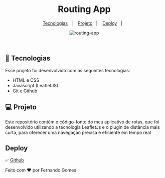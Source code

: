 <h1 align="center"> Routing App</h1>


<p align="center">


</p>

<p align="center">
  <a href="#-tecnologias">Tecnologias</a>&nbsp;&nbsp;&nbsp;|&nbsp;&nbsp;&nbsp;
  <a href="#-projeto">Projeto</a>&nbsp;&nbsp;&nbsp;|&nbsp;&nbsp;&nbsp;
  <a href="#deploy">Deploy</a>&nbsp;&nbsp;&nbsp;|&nbsp;&nbsp;&nbsp;
</p>

<div align="center">

![routing-app](https://user-images.githubusercontent.com/59961857/232353357-64f69be1-ffbc-4643-a31a-07d2262565da.jpg)


</div>
<br>



## 🚀 Tecnologias

Esse projeto foi desenvolvido com as seguintes tecnologias:

- HTML e CSS
- Javascript (LeafletJS)
- Git e Github

## 💻 Projeto

Este repositório contém o código-fonte do meu aplicativo de rotas, que foi desenvolvido utilizando a tecnologia LeafletJs e o plugin de distância mais curta, para oferecer uma navegação precisa e eficiente em tempo real 


## Deploy 
✅ [Github](https://fernandogomesfg.github.io/routing-app/)

Feito com ♥ por Fernando Gomes

